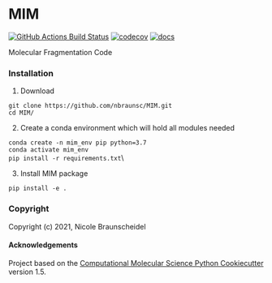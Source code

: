 MIM
==============================
[//]: # (Badges)
[![GitHub Actions Build Status](https://github.com/REPLACE_WITH_OWNER_ACCOUNT/mim/workflows/CI/badge.svg)](https://github.com/REPLACE_WITH_OWNER_ACCOUNT/mim/actions?query=workflow%3ACI)
[![codecov](https://codecov.io/gh/REPLACE_WITH_OWNER_ACCOUNT/MIM/branch/master/graph/badge.svg)](https://codecov.io/gh/REPLACE_WITH_OWNER_ACCOUNT/MIM/branch/master)
[![docs](https://readthedocs.org/projects/pip/badge/)](https://readthedocs.org/projects/pip/badge/?version=latest&style=plastic)


Molecular Fragmentation Code

### Installation

1. Download

`git clone https://github.com/nbraunsc/MIM.git`\
`cd MIM/`

2. Create a conda environment which will hold all modules needed

`conda create -n mim_env pip python=3.7`\
`conda activate mim_env`\
`pip install -r requirements.txt`\

3. Install MIM package

`pip install -e .`


### Copyright

Copyright (c) 2021, Nicole Braunscheidel


#### Acknowledgements
 
Project based on the 
[Computational Molecular Science Python Cookiecutter](https://github.com/molssi/cookiecutter-cms) version 1.5.
